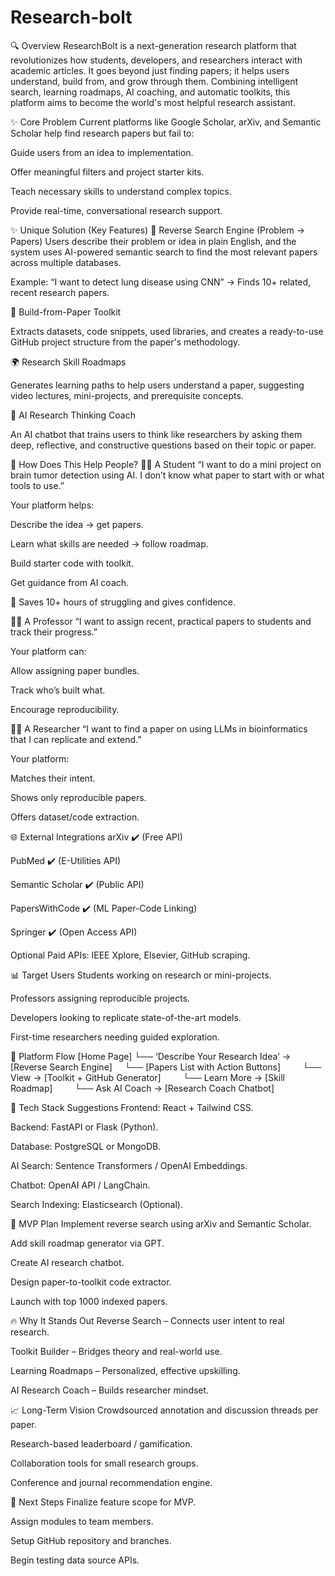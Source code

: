 # Research-bolt

🔍 Overview
ResearchBolt is a next-generation research platform that revolutionizes how students, developers, and researchers interact with academic articles. It goes beyond just finding papers; it helps users understand, build from, and grow through them. Combining intelligent search, learning roadmaps, AI coaching, and automatic toolkits, this platform aims to become the world's most helpful research assistant.

✨ Core Problem
Current platforms like Google Scholar, arXiv, and Semantic Scholar help find research papers but fail to:

Guide users from an idea to implementation.

Offer meaningful filters and project starter kits.

Teach necessary skills to understand complex topics.

Provide real-time, conversational research support.

✨ Unique Solution (Key Features)
🔮 Reverse Search Engine (Problem → Papers)
Users describe their problem or idea in plain English, and the system uses AI-powered semantic search to find the most relevant papers across multiple databases.

Example: “I want to detect lung disease using CNN” → Finds 10+ related, recent research papers.

💪 Build-from-Paper Toolkit

Extracts datasets, code snippets, used libraries, and creates a ready-to-use GitHub project structure from the paper's methodology.

🌍 Research Skill Roadmaps

Generates learning paths to help users understand a paper, suggesting video lectures, mini-projects, and prerequisite concepts.

🧠 AI Research Thinking Coach

An AI chatbot that trains users to think like researchers by asking them deep, reflective, and constructive questions based on their topic or paper.

🤝 How Does This Help People?
👩‍🎓 A Student
“I want to do a mini project on brain tumor detection using AI. I don’t know what paper to start with or what tools to use.”

Your platform helps:

Describe the idea → get papers.

Learn what skills are needed → follow roadmap.

Build starter code with toolkit.

Get guidance from AI coach.

🎯 Saves 10+ hours of struggling and gives confidence.

👨‍🏫 A Professor
“I want to assign recent, practical papers to students and track their progress.”

Your platform can:

Allow assigning paper bundles.

Track who’s built what.

Encourage reproducibility.

👩‍🔬 A Researcher
“I want to find a paper on using LLMs in bioinformatics that I can replicate and extend.”

Your platform:

Matches their intent.

Shows only reproducible papers.

Offers dataset/code extraction.

🌐 External Integrations
arXiv ✔️ (Free API)

PubMed ✔️ (E-Utilities API)

Semantic Scholar ✔️ (Public API)

PapersWithCode ✔️ (ML Paper-Code Linking)

Springer ✔️ (Open Access API)

Optional Paid APIs: IEEE Xplore, Elsevier, GitHub scraping.

📊 Target Users
Students working on research or mini-projects.

Professors assigning reproducible projects.

Developers looking to replicate state-of-the-art models.

First-time researchers needing guided exploration.

🧩 Platform Flow
[Home Page]
└── ‘Describe Your Research Idea’ → [Reverse Search Engine]
    └── [Papers List with Action Buttons]
        └── View → [Toolkit + GitHub Generator]
        └── Learn More → [Skill Roadmap]
        └── Ask AI Coach → [Research Coach Chatbot]

🔧 Tech Stack Suggestions
Frontend: React + Tailwind CSS.

Backend: FastAPI or Flask (Python).

Database: PostgreSQL or MongoDB.

AI Search: Sentence Transformers / OpenAI Embeddings.

Chatbot: OpenAI API / LangChain.

Search Indexing: Elasticsearch (Optional).

🚀 MVP Plan
Implement reverse search using arXiv and Semantic Scholar.

Add skill roadmap generator via GPT.

Create AI research chatbot.

Design paper-to-toolkit code extractor.

Launch with top 1000 indexed papers.

🔥 Why It Stands Out
Reverse Search – Connects user intent to real research.

Toolkit Builder – Bridges theory and real-world use.

Learning Roadmaps – Personalized, effective upskilling.

AI Research Coach – Builds researcher mindset.

📈 Long-Term Vision
Crowdsourced annotation and discussion threads per paper.

Research-based leaderboard / gamification.

Collaboration tools for small research groups.

Conference and journal recommendation engine.

📅 Next Steps
Finalize feature scope for MVP.

Assign modules to team members.

Setup GitHub repository and branches.

Begin testing data source APIs.
